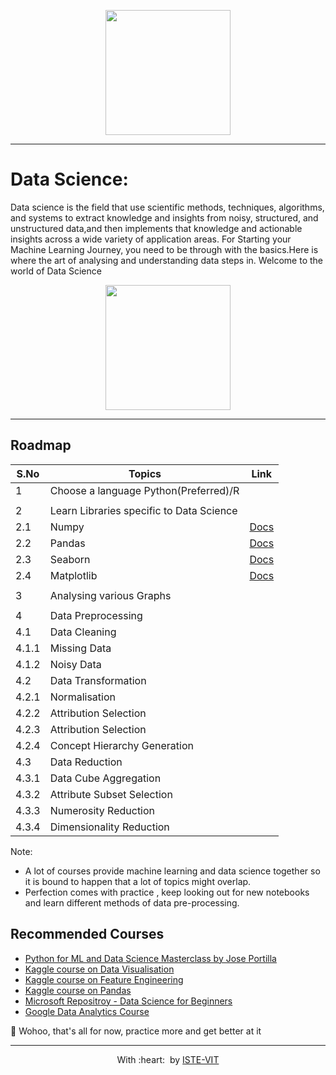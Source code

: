 <p align="center">
 <img src="https://www.dataquest.io/wp-content/uploads/2019/05/what-is-data-science-1.jpg" height="200"> <br> 
</p>

---

# Data Science:

Data science is the field that use scientific methods, techniques, algorithms, and systems to extract knowledge and insights from noisy, structured, 
and unstructured data,and then implements that knowledge and actionable insights across a wide variety of application areas.
For Starting your Machine Learning Journey, you need to be through with the basics.Here is where the art of analysing and understanding data steps in.
Welcome to the world of Data Science

<p align="center">
 <img src="https://qph.fs.quoracdn.net/main-qimg-df69113bd3615a94ea236d74f9c66ba4" height="200"> <br> 
</p>



---

## Roadmap

| S.No | Topics|Link|
|------|-------|----|
|1|Choose a language Python(Preferred)/R||
||||
|2|Learn Libraries specific to Data Science||
|2.1|Numpy|[Docs](https://numpy.org/learn/)|
|2.2|Pandas|[Docs](https://pandas.pydata.org/docs/getting_started/index.html)|
|2.3|Seaborn|[Docs](https://seaborn.pydata.org/tutorial.html)|
|2.4|Matplotlib|[Docs](https://matplotlib.org/stable/users/index.html)|
||||
|3|Analysing various Graphs||
||||
|4|Data Preprocessing||
|4.1|Data Cleaning||
|4.1.1|Missing Data ||
|4.1.2|Noisy Data||
|4.2|Data Transformation||
|4.2.1|Normalisation||
|4.2.2|Attribution Selection||
|4.2.3|Attribution Selection||
|4.2.4|Concept Hierarchy Generation||
|4.3|Data Reduction||
|4.3.1|Data Cube Aggregation||
|4.3.2|Attribute Subset Selection||
|4.3.3|Numerosity Reduction||
|4.3.4|Dimensionality Reduction||



Note: 
- A lot of courses provide machine learning and data science together so it is bound to happen that a lot of topics might overlap.
- Perfection comes with practice , keep looking out for new notebooks and learn different methods of data pre-processing.

## Recommended Courses
- [Python for ML and Data Science Masterclass by Jose Portilla](https://www.udemy.com/course/python-for-machine-learning-data-science-masterclass/)
- [Kaggle course on Data Visualisation](https://www.kaggle.com/learn/data-visualization)
- [Kaggle course on Feature Engineering](https://www.kaggle.com/learn/feature-engineering)
- [Kaggle course on Pandas](https://www.kaggle.com/learn/pandas)
- [Microsoft Repositroy - Data Science for Beginners](https://www.datacamp.com/community/data-science-cheatsheets)
- [Google Data Analytics Course](https://www.coursera.org/professional-certificates/google-data-analytics?utm_source=gg&utm_medium=sem&utm_campaign=04-CourseraPlusNYPromo-IN&utm_content=04-CourseraPlusNYPromo-IN&campaignid=15650518263&adgroupid=130708005999&device=c&keyword=online%20training%20courses%20with%20certificates&matchtype=b&network=g&devicemodel=&adpostion=&creativeid=571116250005&hide_mobile_promo)

🎉 Wohoo, that's all for now, practice more and get better at it

---
<p align="center">
	With :heart: &nbsp;by <a href="https://istevit.in/" target="_blank">ISTE-VIT</a>
</p>
